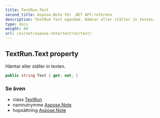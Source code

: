 ```yaml
---
title: TextRun.Text
second_title: Aspose.Note för .NET API-referens
description: TextRun fast egendom. Hämtar eller ställer in texten.
type: docs
weight: 40
url: /sv/net/aspose.note/textrun/text/
---
```

## TextRun.Text property

Hämtar eller ställer in texten.

```csharp
public string Text { get; set; }
```

### Se även

* class [TextRun](../)
* namnutrymme [Aspose.Note](../../textrun/)
* hopsättning [Aspose.Note](../../../)


